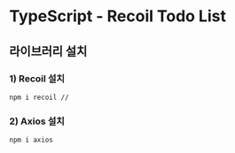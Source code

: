 # TypeScript - Recoil Todo List

## 라이브러리 설치

### 1) Recoil 설치

```shell
npm i recoil //
```

### 2) Axios 설치

```shell
npm i axios
```
